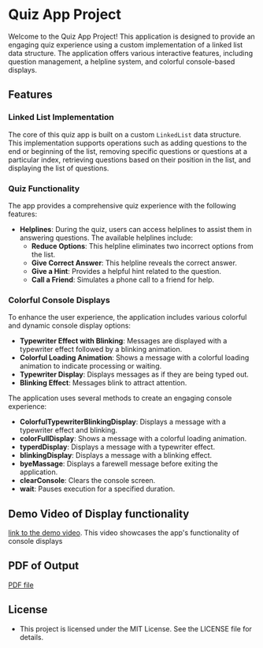 # Quiz App Project

Welcome to the Quiz App Project! This application is designed to provide an engaging quiz experience using a custom implementation of a linked list data structure. The application offers various interactive features, including question management, a helpline system, and colorful console-based displays.

## Features

### Linked List Implementation

The core of this quiz app is built on a custom `LinkedList` data structure. This implementation supports operations such as adding questions to the end or beginning of the list, removing specific questions or questions at a particular index, retrieving questions based on their position in the list, and displaying the list of questions.

### Quiz Functionality

The app provides a comprehensive quiz experience with the following features:

- **Helplines**: During the quiz, users can access helplines to assist them in answering questions. The available helplines include:
  - **Reduce Options**: This helpline eliminates two incorrect options from the list.
  - **Give Correct Answer**: This helpline reveals the correct answer.
  - **Give a Hint**: Provides a helpful hint related to the question.
  - **Call a Friend**: Simulates a phone call to a friend for help.

### Colorful Console Displays

To enhance the user experience, the application includes various colorful and dynamic console display options:

- **Typewriter Effect with Blinking**: Messages are displayed with a typewriter effect followed by a blinking animation.
- **Colorful Loading Animation**: Shows a message with a colorful loading animation to indicate processing or waiting.
- **Typewriter Display**: Displays messages as if they are being typed out.
- **Blinking Effect**: Messages blink to attract attention.



The application uses several methods to create an engaging console experience:

- **ColorfulTypewriterBlinkingDisplay**: Displays a message with a typewriter effect and blinking.
- **colorFullDisplay**: Shows a message with a colorful loading animation.
- **typerdDisplay**: Displays a message with a typewriter effect.
- **blinkingDisplay**: Displays a message with a blinking effect.
- **byeMassage**: Displays a farewell message before exiting the application.
- **clearConsole**: Clears the console screen.
- **wait**: Pauses execution for a specified duration.

## Demo Video of Display functionality
 [link to the demo video](Output/Staring_animation.mp4). This video showcases the app's functionality of console displays

## PDF of Output

[PDF file](<Output/QuizApp_2 Output.pdf>)

## License
- This project is licensed under the MIT License. See the LICENSE file for details.
